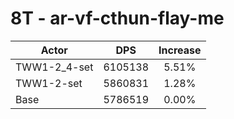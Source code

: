 # 8T - ar-vf-cthun-flay-me
| Actor | DPS | Increase |
|---|:---:|:---:|
|TWW1-2_4-set|6105138|5.51%|
|TWW1-2-set|5860831|1.28%|
|Base|5786519|0.00%|
